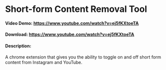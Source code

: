 # Short-form Content Removal Tool
#### Video Demo:  <https://www.youtube.com/watch?v=ej5fKXtoeTA>
#### Download:  <https://www.youtube.com/watch?v=ej5fKXtoeTA>
#### Description:
A chrome extension that gives you the ability to toggle on and off short form content from Instagram and YouTube.
